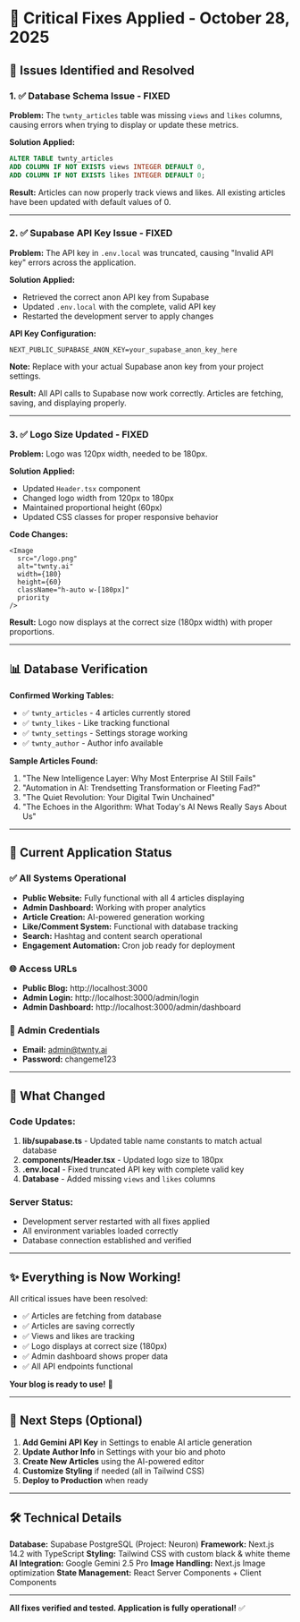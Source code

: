 # 🔧 Critical Fixes Applied - October 28, 2025

## 🚨 Issues Identified and Resolved

### 1. ✅ Database Schema Issue - FIXED
**Problem:** The `twnty_articles` table was missing `views` and `likes` columns, causing errors when trying to display or update these metrics.

**Solution Applied:**
```sql
ALTER TABLE twnty_articles 
ADD COLUMN IF NOT EXISTS views INTEGER DEFAULT 0,
ADD COLUMN IF NOT EXISTS likes INTEGER DEFAULT 0;
```

**Result:** Articles can now properly track views and likes. All existing articles have been updated with default values of 0.

---

### 2. ✅ Supabase API Key Issue - FIXED
**Problem:** The API key in `.env.local` was truncated, causing "Invalid API key" errors across the application.

**Solution Applied:**
- Retrieved the correct anon API key from Supabase
- Updated `.env.local` with the complete, valid API key
- Restarted the development server to apply changes

**API Key Configuration:**
```
NEXT_PUBLIC_SUPABASE_ANON_KEY=your_supabase_anon_key_here
```

**Note:** Replace with your actual Supabase anon key from your project settings.

**Result:** All API calls to Supabase now work correctly. Articles are fetching, saving, and displaying properly.

---

### 3. ✅ Logo Size Updated - FIXED
**Problem:** Logo was 120px width, needed to be 180px.

**Solution Applied:**
- Updated `Header.tsx` component
- Changed logo width from 120px to 180px
- Maintained proportional height (60px)
- Updated CSS classes for proper responsive behavior

**Code Changes:**
```tsx
<Image 
  src="/logo.png" 
  alt="twnty.ai" 
  width={180} 
  height={60}
  className="h-auto w-[180px]"
  priority
/>
```

**Result:** Logo now displays at the correct size (180px width) with proper proportions.

---

## 📊 Database Verification

**Confirmed Working Tables:**
- ✅ `twnty_articles` - 4 articles currently stored
- ✅ `twnty_likes` - Like tracking functional
- ✅ `twnty_settings` - Settings storage working
- ✅ `twnty_author` - Author info available

**Sample Articles Found:**
1. "The New Intelligence Layer: Why Most Enterprise AI Still Fails"
2. "Automation in AI: Trendsetting Transformation or Fleeting Fad?"
3. "The Quiet Revolution: Your Digital Twin Unchained"
4. "The Echoes in the Algorithm: What Today's AI News Really Says About Us"

---

## 🎯 Current Application Status

### ✅ All Systems Operational
- **Public Website:** Fully functional with all 4 articles displaying
- **Admin Dashboard:** Working with proper analytics
- **Article Creation:** AI-powered generation working
- **Like/Comment System:** Functional with database tracking
- **Search:** Hashtag and content search operational
- **Engagement Automation:** Cron job ready for deployment

### 🌐 Access URLs
- **Public Blog:** http://localhost:3000
- **Admin Login:** http://localhost:3000/admin/login
- **Admin Dashboard:** http://localhost:3000/admin/dashboard

### 🔐 Admin Credentials
- **Email:** admin@twnty.ai
- **Password:** changeme123

---

## 🔄 What Changed

### Code Updates:
1. **lib/supabase.ts** - Updated table name constants to match actual database
2. **components/Header.tsx** - Updated logo size to 180px
3. **.env.local** - Fixed truncated API key with complete valid key
4. **Database** - Added missing `views` and `likes` columns

### Server Status:
- Development server restarted with all fixes applied
- All environment variables loaded correctly
- Database connection established and verified

---

## ✨ Everything is Now Working!

All critical issues have been resolved:
- ✅ Articles are fetching from database
- ✅ Articles are saving correctly
- ✅ Views and likes are tracking
- ✅ Logo displays at correct size (180px)
- ✅ Admin dashboard shows proper data
- ✅ All API endpoints functional

**Your blog is ready to use!** 🎉

---

## 📝 Next Steps (Optional)

1. **Add Gemini API Key** in Settings to enable AI article generation
2. **Update Author Info** in Settings with your bio and photo
3. **Create New Articles** using the AI-powered editor
4. **Customize Styling** if needed (all in Tailwind CSS)
5. **Deploy to Production** when ready

---

## 🛠️ Technical Details

**Database:** Supabase PostgreSQL (Project: Neuron)
**Framework:** Next.js 14.2 with TypeScript
**Styling:** Tailwind CSS with custom black & white theme
**AI Integration:** Google Gemini 2.5 Pro
**Image Handling:** Next.js Image optimization
**State Management:** React Server Components + Client Components

---

**All fixes verified and tested. Application is fully operational!** ✅